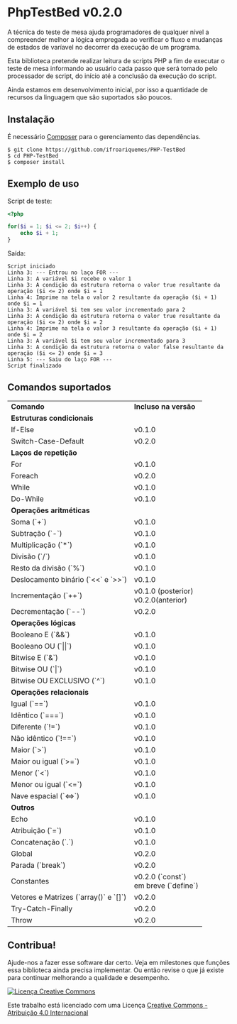 # PhpTestBed v0.2.0

A técnica do teste de mesa ajuda programadores de qualquer nível a compreender
melhor a lógica empregada ao verificar o fluxo e mudanças de estados de varíavel
no decorrer da execução de um programa.

Esta biblioteca pretende realizar leitura de scripts PHP a fim de executar o
teste de mesa informando ao usuário cada passo que será tomado pelo processador
de script, do início até a conclusão da execução do script.

Ainda estamos em desenvolvimento inicial, por isso a quantidade de recursos da
linguagem que são suportados são poucos.

## Instalação 

É necessário [Composer](http://getcomposer.org) para o gerenciamento das dependências.

```
$ git clone https://github.com/ifroariquemes/PHP-TestBed
$ cd PHP-TestBed
$ composer install
```

## Exemplo de uso

Script de teste:
```php
<?php

for($i = 1; $i <= 2; $i++) {
    echo $i + 1;
}
```

Saída:
```
Script iniciado
Linha 3: --- Entrou no laço FOR ---
Linha 3: A variável $i recebe o valor 1
Linha 3: A condição da estrutura retorna o valor true resultante da operação ($i <= 2) onde $i = 1
Linha 4: Imprime na tela o valor 2 resultante da operação ($i + 1) onde $i = 1
Linha 3: A variável $i tem seu valor incrementado para 2
Linha 3: A condição da estrutura retorna o valor true resultante da operação ($i <= 2) onde $i = 2
Linha 4: Imprime na tela o valor 3 resultante da operação ($i + 1) onde $i = 2
Linha 3: A variável $i tem seu valor incrementado para 3
Linha 3: A condição da estrutura retorna o valor false resultante da operação ($i <= 2) onde $i = 3
Linha 5: --- Saiu do laço FOR ---
Script finalizado
```

## Comandos suportados

<table>
    <tr>
        <td><b>Comando</b></td>
        <td><b>Incluso na versão</b></td>
    </tr>
	<tr>
    	<td colspan="2">
    		<b>Estruturas condicionais</b>
    	</td>
    </tr>
	<tr>
    	<td>If-Else</td>
    	<td>v0.1.0</td>
	</tr>
        <tr>
    	<td>Switch-Case-Default</td>
    	<td>v0.2.0</td>
	</tr>
  	<tr>
    <td colspan="2"><b>Laços de repetição</b></td>
  	</tr>
    <tr>
    <td>For</td>
    <td>v0.1.0</td>
    </tr>
    <tr>    
    <td>Foreach</td>
    <td>v0.2.0</td>
    </tr>
    <tr>
    <td>While</td>
    <td>v0.1.0</td>
    </tr>
    <tr>
    <td>Do-While</td>
    <td>v0.1.0</td>
    </tr>
    <tr>
    <td colspan="2"><b>Operações aritméticas</b></td>
  	</tr>
    <tr>
    <td>Soma (`+`)</td>
    <td>v0.1.0</td>
    </tr>
    <tr>
    <td>Subtração (`-`)</td>
    <td>v0.1.0</td>
    </tr>
    <tr>
    <td>Multiplicação (`*`)</td>
    <td>v0.1.0</td>
    </tr>
    <tr>
    <td>Divisão (`/`)</td>
    <td>v0.1.0</td>
    </tr>
    <tr>
    <td>Resto da divisão (`%`)</td>
    <td>v0.1.0</td>
    </tr>
    <tr>
    <td>Deslocamento binário (`&lt;&lt;` e `&gt;&gt;`)</td>
    <td>v0.1.0</td>
    </tr>
    <tr>
    <td>Incrementação (`++`)</td>
    <td>v0.1.0 (posterior)<br>v0.2.0(anterior)</td>
    </tr>
    <tr>
    <td>Decrementação (`--`)</td>
    <td>v0.2.0</td>
    </tr>
    <tr>
    <td colspan="2"><b>Operações lógicas</b></td>
    </tr>
    <tr>
    <td>Booleano E (`&amp;&amp;`)</td>
    <td>v0.1.0</td>
    </tr>
    <tr>
    <td>Booleano OU (`||`)</td>
    <td>v0.1.0</td>
    </tr>
    <tr>
    <td>Bitwise E (`&amp;`)</td>
    <td>v0.1.0</td>
    </tr>
    <tr>
    <td>Bitwise OU (`|`)</td>
    <td>v0.1.0</td>
    </tr>
    <tr>
    <td>Bitwise OU EXCLUSIVO (`^`)</td>
    <td>v0.1.0</td>
    </tr>
    <tr>
    <td colspan="2"><b>Operações relacionais</b></td>
    </tr>
    <tr>	
    <td>Igual (`==`)</td>
    <td>v0.1.0</td>
    </tr>
    <tr>	
    <td>Idêntico (`===`)</td>
    <td>v0.1.0</td>
    </tr>
    <tr>	
    <td>Diferente (`!=`)</td>
    <td>v0.1.0</td>
    </tr>
    <tr>	
    <td>Não idêntico (`!==`)</td>
    <td>v0.1.0</td>
    </tr>
    <tr>	
    <td>Maior (`&gt;`)</td>
    <td>v0.1.0</td>
    </tr>
    <tr>	
    <td>Maior ou igual (`&gt;=`)</td>
    <td>v0.1.0</td>
    </tr>
    <tr>	
    <td>Menor (`&lt;`)</td>
    <td>v0.1.0</td>
    </tr>
    <tr>	
    <td>Menor ou igual (`&lt;=`)</td>
    <td>v0.1.0</td>
    </tr>
    <tr>	
    <td>Nave espacial (`&lt;=&gt;`)</td>
    <td>v0.1.0</td>
    </tr>	
    <tr>
    <td colspan="2"><b>Outros</b></td>
    </tr>
    <tr>	
    <td>Echo</td>
    <td>v0.1.0</td>
    </tr>
    <tr>
    <td>Atribuição (`=`)</td>
    <td>v0.1.0</td>
    </tr>
    <tr>
    <td>Concatenação (`.`)</td>
    <td>v0.1.0</td>
    </tr>
    <tr>
    <td>Global</td>
    <td>v0.2.0</td>
    </tr>
    <tr>
    <td>Parada (`break`)</td>
    <td>v0.2.0</td>
    </tr>
    <tr>
    <td>Constantes</td>
    <td>v0.2.0 (`const`)<br>em breve (`define`)</td>
    </tr>
    <tr>
    <td>Vetores e Matrizes (`array()` e `[]`)</td>
    <td>v0.2.0</td>
    </tr>
    <tr>
    <td>Try-Catch-Finally</td>
    <td>v0.2.0</td>
    </tr>
    <tr>
    <td>Throw</td>
    <td>v0.2.0</td>
    </tr>
    </table>


## Contribua!

Ajude-nos a fazer esse software dar certo. Veja em milestones que funções essa
biblioteca ainda precisa implementar. Ou então revise o que já existe para
continuar melhorando a qualidade e desempenho.

[![Licença Creative Commons](https://i.creativecommons.org/l/by/4.0/88x31.png)](LICENSE.md)

Este trabalho está licenciado com uma Licença [Creative Commons - Atribuição  4.0 Internacional](LICENSE.md)